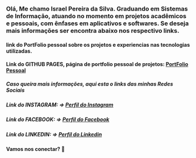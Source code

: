 ### Olá, Me chamo Israel Pereira da Silva. Graduando em Sistemas de Informação, atuando no momento em projetos acadêmicos e pessoais, com ênfases em aplicativos e softwares. Se deseja mais informações ser encontra abaixo nos respectivo links.

#### link do PortFolio pessoal sobre os projetos e experiencias nas tecnologias utilizadas.
#### Link do GITHUB PAGES, página de portfolio pessoal de projetos: [PortFolio Pessoal](https://israel206.github.io/)

##### Caso queira mais informações, aqui esta o links das minhas Redes Sociais

##### Link do INSTAGRAM:   =>   [Perfil do Instagram](links)
##### Link do FACEBOOK:    =>   [Perfil do Facebook](links)
##### Link do LINKEDIN:    =>   [Perfil do Linkedin](links)

#### Vamos nos conectar? 👋
